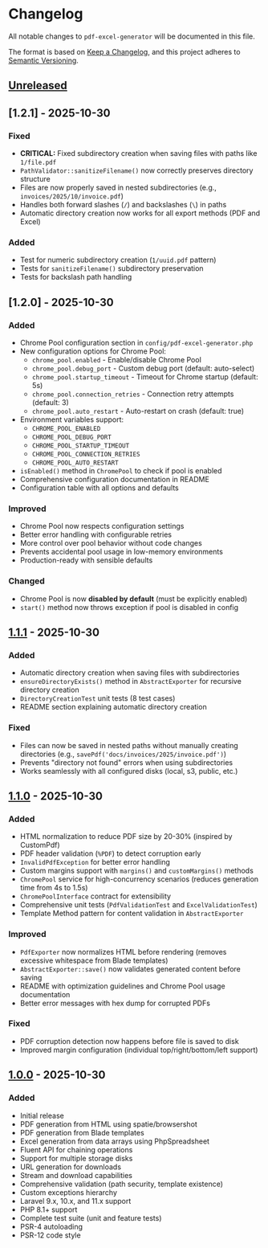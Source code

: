 # Changelog

All notable changes to `pdf-excel-generator` will be documented in this file.

The format is based on [Keep a Changelog](https://keepachangelog.com/en/1.0.0/),
and this project adheres to [Semantic Versioning](https://semver.org/spec/v2.0.0.html).

## [Unreleased]

## [1.2.1] - 2025-10-30

### Fixed
- **CRITICAL:** Fixed subdirectory creation when saving files with paths like `1/file.pdf`
- `PathValidator::sanitizeFilename()` now correctly preserves directory structure
- Files are now properly saved in nested subdirectories (e.g., `invoices/2025/10/invoice.pdf`)
- Handles both forward slashes (`/`) and backslashes (`\`) in paths
- Automatic directory creation now works for all export methods (PDF and Excel)

### Added
- Test for numeric subdirectory creation (`1/uuid.pdf` pattern)
- Tests for `sanitizeFilename()` subdirectory preservation
- Tests for backslash path handling

## [1.2.0] - 2025-10-30

### Added
- Chrome Pool configuration section in `config/pdf-excel-generator.php`
- New configuration options for Chrome Pool:
  - `chrome_pool.enabled` - Enable/disable Chrome Pool
  - `chrome_pool.debug_port` - Custom debug port (default: auto-select)
  - `chrome_pool.startup_timeout` - Timeout for Chrome startup (default: 5s)
  - `chrome_pool.connection_retries` - Connection retry attempts (default: 3)
  - `chrome_pool.auto_restart` - Auto-restart on crash (default: true)
- Environment variables support:
  - `CHROME_POOL_ENABLED`
  - `CHROME_POOL_DEBUG_PORT`
  - `CHROME_POOL_STARTUP_TIMEOUT`
  - `CHROME_POOL_CONNECTION_RETRIES`
  - `CHROME_POOL_AUTO_RESTART`
- `isEnabled()` method in `ChromePool` to check if pool is enabled
- Comprehensive configuration documentation in README
- Configuration table with all options and defaults

### Improved
- Chrome Pool now respects configuration settings
- Better error handling with configurable retries
- More control over pool behavior without code changes
- Prevents accidental pool usage in low-memory environments
- Production-ready with sensible defaults

### Changed
- Chrome Pool is now **disabled by default** (must be explicitly enabled)
- `start()` method now throws exception if pool is disabled in config

## [1.1.1] - 2025-10-30

### Added
- Automatic directory creation when saving files with subdirectories
- `ensureDirectoryExists()` method in `AbstractExporter` for recursive directory creation
- `DirectoryCreationTest` unit tests (8 test cases)
- README section explaining automatic directory creation

### Fixed
- Files can now be saved in nested paths without manually creating directories (e.g., `savePdf('docs/invoices/2025/invoice.pdf')`)
- Prevents "directory not found" errors when using subdirectories
- Works seamlessly with all configured disks (local, s3, public, etc.)

## [1.1.0] - 2025-10-30

### Added
- HTML normalization to reduce PDF size by 20-30% (inspired by CustomPdf)
- PDF header validation (`%PDF`) to detect corruption early
- `InvalidPdfException` for better error handling
- Custom margins support with `margins()` and `customMargins()` methods
- `ChromePool` service for high-concurrency scenarios (reduces generation time from 4s to 1.5s)
- `ChromePoolInterface` contract for extensibility
- Comprehensive unit tests (`PdfValidationTest` and `ExcelValidationTest`)
- Template Method pattern for content validation in `AbstractExporter`

### Improved
- `PdfExporter` now normalizes HTML before rendering (removes excessive whitespace from Blade templates)
- `AbstractExporter::save()` now validates generated content before saving
- README with optimization guidelines and Chrome Pool usage documentation
- Better error messages with hex dump for corrupted PDFs

### Fixed
- PDF corruption detection now happens before file is saved to disk
- Improved margin configuration (individual top/right/bottom/left support)

## [1.0.0] - 2025-10-30

### Added
- Initial release
- PDF generation from HTML using spatie/browsershot
- PDF generation from Blade templates
- Excel generation from data arrays using PhpSpreadsheet
- Fluent API for chaining operations
- Support for multiple storage disks
- URL generation for downloads
- Stream and download capabilities
- Comprehensive validation (path security, template existence)
- Custom exceptions hierarchy
- Laravel 9.x, 10.x, and 11.x support
- PHP 8.1+ support
- Complete test suite (unit and feature tests)
- PSR-4 autoloading
- PSR-12 code style

[Unreleased]: https://github.com/lopezsoft/pdf-excel-generator/compare/v1.1.1...HEAD
[1.1.1]: https://github.com/lopezsoft/pdf-excel-generator/compare/v1.1.0...v1.1.1
[1.1.0]: https://github.com/lopezsoft/pdf-excel-generator/releases/tag/v1.1.0
[1.0.0]: https://github.com/lopezsoft/pdf-excel-generator/releases/tag/v1.0.0
